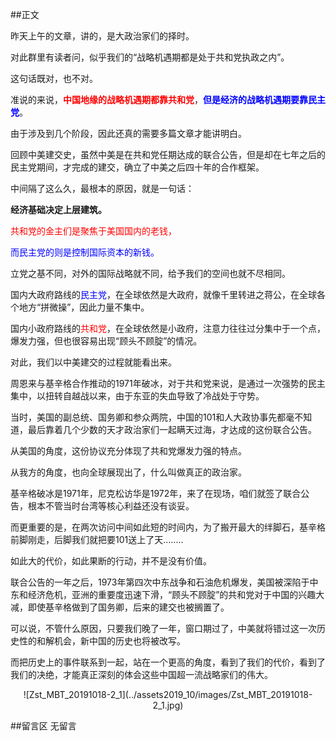 ##正文

昨天上午的文章，讲的，是大政治家们的择时。

对此群里有读者问，似乎我们的“战略机遇期都是处于共和党执政之内”。

这句话既对，也不对。

准说的来说，<font color="red">**中国地缘的战略机遇期都靠共和党**</font>，<font color="blue">**但是经济的战略机遇期要靠民主党**</font>。

由于涉及到几个阶段，因此还真的需要多篇文章才能讲明白。

回顾中美建交史，虽然中美是在共和党任期达成的联合公告，但是却在七年之后的民主党期间，才完成的建交，确立了中美之后四十年的合作框架。

中间隔了这么久，最根本的原因，就是一句话：

**经济基础决定上层建筑。**

<font color="red">共和党的金主们是聚焦于美国国内的老钱，</font>

<font color="blue">而民主党的则是控制国际资本的新钱。</font>

立党之基不同，对外的国际战略就不同，给予我们的空间也就不尽相同。

国内大政府路线的<font color="blue">民主党</font>，在全球依然是大政府，就像千里转进之蒋公，在全球各个地方“拼微操”，因此力量不集中。

国内小政府路线的<font color="red">共和党</font>，在全球依然是小政府，注意力往往过分集中于一个点，爆发力强，但也很容易出现“顾头不顾腚”的情况。

对此，我们以中美建交的过程就能看出来。

周恩来与基辛格合作推动的1971年破冰，对于共和党来说，是通过一次强势的民主集中，以扭转自越战以来，由于东亚的失血导致了冷战处于守势。

当时，美国的副总统、国务卿和参众两院，中国的101和人大政协事先都毫不知道，最后靠着几个少数的天才政治家们一起瞒天过海，才达成的这份联合公告。

从美国的角度，这份协议充分体现了共和党爆发力强的特点。

从我方的角度，也向全球展现出了，什么叫做真正的政治家。

基辛格破冰是1971年，尼克松访华是1972年，来了在现场，咱们就签了联合公告，根本不管当时台湾等核心利益还没有谈妥。

而更重要的是，在两次访问中间如此短的时间内，为了搬开最大的绊脚石，基辛格前脚刚走，后脚我们就把要101送上了天........

如此大的代价，如此果断的行动，并不是没有价值。

联合公告的一年之后，1973年第四次中东战争和石油危机爆发，美国被深陷于中东和经济危机，亚洲的重要度迅速下滑，“顾头不顾腚”的共和党对于中国的兴趣大减，即使基辛格做到了国务卿，后来的建交也被搁置了。

可以说，不管什么原因，只要我们晚了一年，窗口期过了，中美就将错过这一次历史性的和解机会，新中国的历史也将被改写。

而把历史上的事件联系到一起，站在一个更高的角度，看到了我们的代价，看到了我们的决绝，才能真正深刻的体会这些中国超一流战略家们的伟大。

 <div align="center">![Zst_MBT_20191018-2_1](../assets2019_10/images/Zst_MBT_20191018-2_1.jpg)</div>

##留言区
 无留言